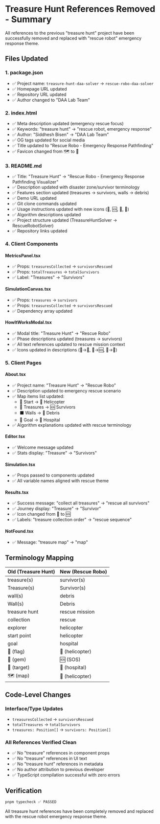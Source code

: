 # Treasure Hunt References Removed - Summary

All references to the previous "treasure hunt" project have been successfully removed and replaced with "rescue robot" emergency response theme.

## Files Updated

### 1. **package.json**
- ✅ Project name: `treasure-hunt-daa-solver` → `rescue-robo-daa-solver`
- ✅ Homepage URL updated
- ✅ Repository URL updated
- ✅ Author changed to "DAA Lab Team"

### 2. **index.html**
- ✅ Meta description updated (emergency rescue focus)
- ✅ Keywords: "treasure hunt" → "rescue robot, emergency response"
- ✅ Author: "Siddhesh Bisen" → "DAA Lab Team"
- ✅ OG tags updated for social media
- ✅ Title updated to "Rescue Robo - Emergency Response Pathfinding"
- ✅ Favicon changed from 🗺️ to 🚁

### 3. **README.md**
- ✅ Title: "Treasure Hunt" → "Rescue Robo - Emergency Response Pathfinding Visualizer"
- ✅ Description updated with disaster zone/survivor terminology
- ✅ Features section updated (treasures → survivors, walls → debris)
- ✅ Demo URL updated
- ✅ Git clone commands updated
- ✅ Usage instructions updated with new icons (🚁, 🆘, 🏥, 🧱)
- ✅ Algorithm descriptions updated
- ✅ Project structure updated (TreasureHuntSolver → RescueRobotSolver)
- ✅ Repository links updated

### 4. **Client Components**

#### MetricsPanel.tsx
- ✅ Props: `treasuresCollected` → `survivorsRescued`
- ✅ Props: `totalTreasures` → `totalSurvivors`
- ✅ Label: "Treasures" → "Survivors"

#### SimulationCanvas.tsx
- ✅ Props: `treasures` → `survivors`
- ✅ Props: `treasuresCollected` → `survivorsRescued`
- ✅ Dependency array updated

#### HowItWorksModal.tsx
- ✅ Modal title: "Treasure Hunt" → "Rescue Robo"
- ✅ Phase descriptions updated (treasures → survivors)
- ✅ All text references updated to rescue mission context
- ✅ Icons updated in descriptions (🚩→🚁, 💎→🆘, 🎯→🏥)

### 5. **Client Pages**

#### About.tsx
- ✅ Project name: "Treasure Hunt" → "Rescue Robo"
- ✅ Description updated to emergency rescue scenario
- ✅ Map items list updated:
  - 🚩 Start → 🚁 Helicopter
  - 💎 Treasures → 🆘 Survivors
  - ⬛ Walls → 🧱 Debris
  - 🎯 Goal → 🏥 Hospital
- ✅ Algorithm explanations updated with rescue terminology

#### Editor.tsx
- ✅ Welcome message updated
- ✅ Stats display: "Treasure" → "Survivors"

#### Simulation.tsx
- ✅ Props passed to components updated
- ✅ All variable names aligned with rescue theme

#### Results.tsx
- ✅ Success message: "collect all treasures" → "rescue all survivors"
- ✅ Journey display: "Treasure" → "Survivor"
- ✅ Icon changed from 💎 to 🆘
- ✅ Labels: "treasure collection order" → "rescue sequence"

#### NotFound.tsx
- ✅ Message: "treasure map" → "map"

## Terminology Mapping

| Old (Treasure Hunt) | New (Rescue Robo) |
|---------------------|-------------------|
| treasure(s)         | survivor(s)       |
| Treasure(s)         | Survivor(s)       |
| wall(s)             | debris            |
| Wall(s)             | Debris            |
| treasure hunt       | rescue mission    |
| collection          | rescue            |
| explorer            | helicopter        |
| start point         | helicopter        |
| goal                | hospital          |
| 🚩 (flag)           | 🚁 (helicopter)   |
| 💎 (gem)            | 🆘 (SOS)          |
| 🎯 (target)         | 🏥 (hospital)     |
| 🗺️ (map)           | 🚁 (helicopter)   |

## Code-Level Changes

### Interface/Type Updates
- `treasuresCollected` → `survivorsRescued`
- `totalTreasures` → `totalSurvivors`
- `treasures: Position[]` → `survivors: Position[]`

### All References Verified Clean
- ✅ No "treasure" references in component props
- ✅ No "treasure" references in UI text
- ✅ No "treasure hunt" references in metadata
- ✅ No author attribution to previous developer
- ✅ TypeScript compilation successful with zero errors

## Verification
```bash
pnpm typecheck ✅ PASSED
```

All treasure hunt references have been completely removed and replaced with the rescue robot emergency response theme.
